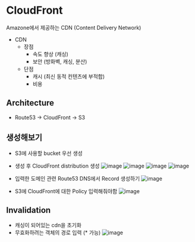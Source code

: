 # CloudFront 
Amazone에서 제공하는 CDN (Content Delivery Network) 

- CDN
   - 장점
        - 속도 향상 (캐싱)
        - 보안 (방화벽, 캐싱, 분산)
    - 단점
        - 캐시 (최신 동적 컨텐츠에 부적합)
        - 비용

## Architecture
- Route53 → CloudFront → S3

## 생성해보기
- S3에 사용할 bucket 우선 생성
- 생성 후 CloudFront distribution 생성
![image](https://github.com/hana2set/study/assets/97689567/aa32523f-03c3-40c9-9d54-70b2ee9cfc1f)
![image](https://github.com/hana2set/study/assets/97689567/b16d85e4-7536-4692-bcff-6920d15e6746)
![image](https://github.com/hana2set/study/assets/97689567/e0688a01-8785-4c48-9546-9b3fa4fc0bc3)
![image](https://github.com/hana2set/study/assets/97689567/30b668e0-d4d8-4bcf-9c22-203728c3023b)

- 입력한 도메인 관련 Route53 DNS에서 Record 생성하기
![image](https://github.com/hana2set/study/assets/97689567/cf8f6fba-c85b-4143-b626-804383ee1a2f)
- S3에 CloudFront에 대한 Policy 입력해줘야함
![image](https://github.com/hana2set/study/assets/97689567/4503af4d-d97f-4ae9-ad49-a2395fad7aaa)

## Invalidation 
- 캐싱이 되어있는 cdn을 초기화
- 무효화하려는 객체의 경로 입력 (* 가능)
![image](https://github.com/hana2set/study/assets/97689567/301aebc6-46c4-4f2d-a2a4-4e58251da6a2)